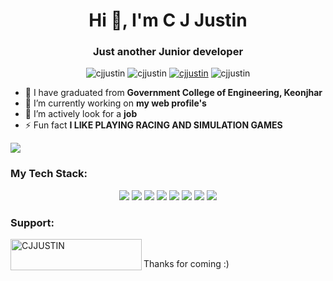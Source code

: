 <h1 align="center">Hi 👋, I'm C J Justin</h1>
<h3 align="center">Just another Junior developer</h3>

<p align = "center"> 
<img src="https://github-readme-stats.vercel.app/api/top-langs?username=cjjustin&show_icons=true&theme=tokyonight&layout=compact" alt="cjjustin" />
<img src="https://github-readme-stats.vercel.app/api?username=cjjustin&show_icons=true&theme=radical&layout=compact" alt="cjjustin" />
<a href="https://github.com/ryo-ma/github-profile-trophy"><img src="https://github-profile-trophy.vercel.app/?username=cjjustin&theme=onedark" alt="cjjustin" /></a>
<img src="https://github-readme-streak-stats.herokuapp.com/?user=cjjustin&theme=radical" alt="cjjustin" />
</p>

- 🔭 I have graduated from **Government College of Engineering, Keonjhar**
- 🤝 I’m currently working on **my web profile's**
- 🌱 I’m actively look for a **job**
- ⚡ Fun fact **I LIKE PLAYING RACING AND SIMULATION GAMES**

<img src="https://komarev.com/ghpvc/?username=cjjustin&label=Profile%20views&color=0e75b6&style=for-the-badge" align="center" />

<h3 align="left">My Tech Stack:</h3>
<p align="center"> 
<img src="https://img.shields.io/badge/Arduino%20-%234fccf3.svg?&style=for-the-badge&logo=arduino&logoColor=white"/>
<img src="https://img.shields.io/badge/Flutter%20-%2314354C.svg?&style=for-the-badge&logo=Flutter&logoColor=white"/>
<img src="https://img.shields.io/badge/DART%20-%2300599C.svg?&style=for-the-badge&logo=dart&logoColor=white"/>
<img src="https://img.shields.io/badge/FIGMA%20-%23f99820.svg?&style=for-the-badge&logo=FIGMA&logoColor=white"/>
<img src="https://img.shields.io/badge/NEXT.JS%20-%23008483.svg?&style=for-the-badge&logo=NEXT.JS&logoColor=white"/>
<img src="https://img.shields.io/badge/JAVA%20-%23e73f23.svg?&style=for-the-badge&logo=JAVA&logoColor=white"/>
<img src="https://img.shields.io/badge/PYTHON%20-%233f59ac.svg?&style=for-the-badge&logo=PYTHON&logoColor=white"/>
<img src="https://img.shields.io/badge/react%20-%239ac83c.svg?&style=for-the-badge&logo=react&logoColor=white"/>
</p>

<h3 align="left">Support:</h3>
<p><a href="https://www.buymeacoffee.com/CJJUSTIN"> <img align="left" src="https://cdn.buymeacoffee.com/buttons/v2/default-yellow.png" height="50" width="210" alt="CJJUSTIN" /></a></p><br>

<p>Thanks for coming :)<p>
